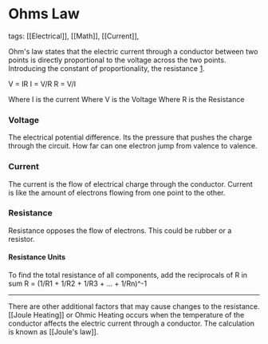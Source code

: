 # Ohms Law
tags: [[Electrical]], [[Math]], [[Current]],

Ohm's law states that the electric current through a conductor between two points is directly proportional to the voltage across the two points. Introducing the constant of proportionality, the resistance [1](https://en.wikipedia.org/wiki/Ohm%27s_law). 

V = IR
I = V/R
R = V/I

Where I is the current
Where V is the Voltage
Where R is the Resistance

### Voltage
The electrical potential difference. Its the pressure that pushes the charge through the circuit. How far can one electron jump from valence to valence.

### Current
The current is the flow of electrical charge through the conductor. Current is like the amount of electrons flowing from one point to the other.

### Resistance
Resistance opposes the flow of electrons. This could be rubber or a resistor.

#### Resistance Units
To find the total resistance of all components, add the reciprocals of R in sum
R = (1/R1 + 1/R2 + 1/R3 + ... + 1/Rn)^-1

---

There are other additional factors that may cause changes to the resistance. [[Joule Heating]] or Ohmic Heating occurs when the temperature of the conductor affects the electric current through a conductor. The calculation is known as [[Joule's law]].
